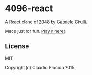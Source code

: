 # 4096-react
A React clone of [2048](https://github.com/gabrielecirulli/2048) by [Gabriele Cirulli](https://github.com/gabrielecirulli).

Made just for fun. [Play it here!]()

## License
[MIT](http://opensource.org/licenses/MIT)

Copyright (c) Claudio Procida 2015
